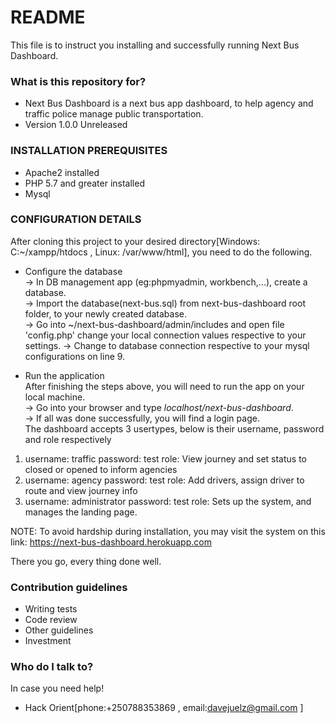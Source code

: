 # README #

This file is to instruct you installing and successfully running Next Bus Dashboard.

### What is this repository for? ###

* Next Bus Dashboard is a next bus app dashboard, to help agency and traffic police manage public transportation.
* Version 1.0.0 Unreleased

### INSTALLATION PREREQUISITES ###

* Apache2 installed
* PHP 5.7 and greater installed
* Mysql

### CONFIGURATION DETAILS ###
After cloning this project to your desired directory[Windows: C:~/xampp/htdocs , Linux: /var/www/html], you need to do the following.  
  
* Configure the database  
-> In DB management app (eg:phpmyadmin, workbench,...), create a database.   
-> Import the database(next-bus.sql) from next-bus-dashboard root folder, to your newly created database.  
-> Go into ~/next-bus-dashboard/admin/includes and open file 'config.php' change your local connection values respective to your settings.
-> Change to database connection respective to your mysql configurations on line 9.  

* Run the application  
After finishing the steps above, you will need to run the app on your local machine.  
-> Go into your browser and type _localhost/next-bus-dashboard_.  
-> If all was done successfully, you will find a login page.   
 The dashboard accepts 3 usertypes, below is their username, password and role respectively
 1) username: traffic
    password: test
    role: View journey and set status to closed or opened to inform agencies
 2) username: agency
    password: test
    role: Add drivers, assign driver to route and view journey info
 3) username: administrator
    password: test
    role: Sets up the system, and manages the landing page. 

NOTE: To avoid hardship during installation, you may visit the system on this link: https://next-bus-dashboard.herokuapp.com               
  
There you go, every thing done well.  
### Contribution guidelines ###  
  
* Writing tests  
* Code review  
* Other guidelines  
* Investment  
  
### Who do I talk to? ###  
In case you need help!  
  
* Hack Orient[phone:+250788353869 , email:davejuelz@gmail.com ]